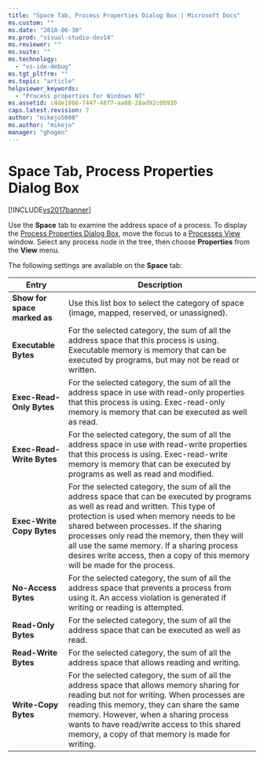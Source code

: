 ```yaml
---
title: "Space Tab, Process Properties Dialog Box | Microsoft Docs"
ms.custom: ""
ms.date: "2018-06-30"
ms.prod: "visual-studio-dev14"
ms.reviewer: ""
ms.suite: ""
ms.technology: 
  - "vs-ide-debug"
ms.tgt_pltfrm: ""
ms.topic: "article"
helpviewer_keywords: 
  - "Process properties for Windows NT"
ms.assetid: c4de1866-7447-48f7-aa88-28ad92c0b930
caps.latest.revision: 7
author: "mikejo5000"
ms.author: "mikejo"
manager: "ghogen"
---
```

# Space Tab, Process Properties Dialog Box
[!INCLUDE[vs2017banner](../includes/vs2017banner.md)]

Use the **Space** tab to examine the address space of a process. To display the [Process Properties Dialog Box](../debugger/process-properties-dialog-box.md), move the focus to a [Processes View](../debugger/processes-view.md) window. Select any process node in the tree, then choose **Properties** from the **View** menu.  
  
 The following settings are available on the **Space** tab:  
  
|Entry|Description|  
|-----------|-----------------|  
|**Show for space marked as**|Use this list box to select the category of space (image, mapped, reserved, or unassigned).|  
|**Executable Bytes**|For the selected category, the sum of all the address space that this process is using. Executable memory is memory that can be executed by programs, but may not be read or written.|  
|**Exec-Read-Only Bytes**|For the selected category, the sum of all the address space in use with read-only properties that this process is using. Exec-read-only memory is memory that can be executed as well as read.|  
|**Exec-Read-Write Bytes**|For the selected category, the sum of all the address space in use with read-write properties that this process is using. Exec-read-write memory is memory that can be executed by programs as well as read and modified.|  
|**Exec-Write Copy Bytes**|For the selected category, the sum of all the address space that can be executed by programs as well as read and written. This type of protection is used when memory needs to be shared between processes. If the sharing processes only read the memory, then they will all use the same memory. If a sharing process desires write access, then a copy of this memory will be made for the process.|  
|**No-Access Bytes**|For the selected category, the sum of all the address space that prevents a process from using it. An access violation is generated if writing or reading is attempted.|  
|**Read-Only Bytes**|For the selected category, the sum of all the address space that can be executed as well as read.|  
|**Read-Write Bytes**|For the selected category, the sum of all the address space that allows reading and writing.|  
|**Write-Copy Bytes**|For the selected category, the sum of all the address space that allows memory sharing for reading but not for writing. When processes are reading this memory, they can share the same memory. However, when a sharing process wants to have read/write access to this shared memory, a copy of that memory is made for writing.|



